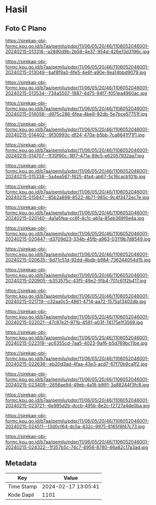 # Hasil

## Foto C Plano

https://sirekap-obj-formc.kpu.go.id/b7aa/pemilu/pdpr/11/06/05/20/46/1106052046001-20240215-013316--a2890d9b-2b58-4e37-954d-426e13d3196c.jpg

https://sirekap-obj-formc.kpu.go.id/b7aa/pemilu/pdpr/11/06/05/20/46/1106052046001-20240215-013049--baf8f9a0-6fe5-4e6f-a90e-9ea14bbd9079.jpg

https://sirekap-obj-formc.kpu.go.id/b7aa/pemilu/pdpr/11/06/05/20/46/1106052046001-20240215-013534--734a5507-1887-4d75-94f7-f051ea4960ac.jpg

https://sirekap-obj-formc.kpu.go.id/b7aa/pemilu/pdpr/11/06/05/20/46/1106052046001-20240215-014056--d975c286-6fea-4be9-82db-5e7bce57751f.jpg

https://sirekap-obj-formc.kpu.go.id/b7aa/pemilu/pdpr/11/06/05/20/46/1106052046001-20240215-014402--9f30993c-df24-470a-b5bb-7ca8641f71f1.jpg

https://sirekap-obj-formc.kpu.go.id/b7aa/pemilu/pdpr/11/06/05/20/46/1106052046001-20240215-014707--1f30f90c-18f7-471a-89c5-e62057932aa7.jpg

https://sirekap-obj-formc.kpu.go.id/b7aa/pemilu/pdpr/11/06/05/20/46/1106052046001-20240215-015338--5a4ea567-f625-4fa4-ab67-5c16cacb101b.jpg

https://sirekap-obj-formc.kpu.go.id/b7aa/pemilu/pdpr/11/06/05/20/46/1106052046001-20240215-015847--85b2a898-8522-4b71-985c-9c4f3472ec7e.jpg

https://sirekap-obj-formc.kpu.go.id/b7aa/pemilu/pdpr/11/06/05/20/46/1106052046001-20240215-020140--4a1a5fea-cc6f-4c1c-ab1a-85eb369f6e4a.jpg

https://sirekap-obj-formc.kpu.go.id/b7aa/pemilu/pdpr/11/06/05/20/46/1106052046001-20240215-020447--d3709d23-334b-45fb-a963-03119b7d8549.jpg

https://sirekap-obj-formc.kpu.go.id/b7aa/pemilu/pdpr/11/06/05/20/46/1106052046001-20240215-020635--6d71c51d-92dd-4bdb-b984-736244054d15.jpg

https://sirekap-obj-formc.kpu.go.id/b7aa/pemilu/pdpr/11/06/05/20/46/1106052046001-20240215-020905--b353575c-43f5-49e2-91b4-701c61f2b417.jpg

https://sirekap-obj-formc.kpu.go.id/b7aa/pemilu/pdpr/11/06/05/20/46/1106052046001-20240215-021719--c32aa0c5-4861-4714-aa72-1575a13402db.jpg

https://sirekap-obj-formc.kpu.go.id/b7aa/pemilu/pdpr/11/06/05/20/46/1106052046001-20240215-022021--47c87e2f-971b-4591-a03f-74175e1f3569.jpg

https://sirekap-obj-formc.kpu.go.id/b7aa/pemilu/pdpr/11/06/05/20/46/1106052046001-20240215-022319--ac6355cd-7aa5-4023-9af6-b5d769bc11be.jpg

https://sirekap-obj-formc.kpu.go.id/b7aa/pemilu/pdpr/11/06/05/20/46/1106052046001-20240215-022636--eb20d3ad-4faa-43e3-acd7-67f70b9ca1f2.jpg

https://sirekap-obj-formc.kpu.go.id/b7aa/pemilu/pdpr/11/06/05/20/46/1106052046001-20240215-023409--2656ae94-49eb-4a18-b991-3a88244f3fc8.jpg

https://sirekap-obj-formc.kpu.go.id/b7aa/pemilu/pdpr/11/06/05/20/46/1106052046001-20240215-023721--6e995d2b-dccb-495b-8e2c-f2727a4de0ba.jpg

https://sirekap-obj-formc.kpu.go.id/b7aa/pemilu/pdpr/11/06/05/20/46/1106052046001-20240215-024511--13d0cf64-dc5a-432c-9975-8165f8f47c73.jpg

https://sirekap-obj-formc.kpu.go.id/b7aa/pemilu/pdpr/11/06/05/20/46/1106052046001-20240215-024322--1f357b5c-74c7-4956-8780-46a82c17a3ad.jpg


## Metadata

| Key        | Value               |
| ---------- | ------------------- |
| Time Stamp | 2024-02-17 13:05:41 |
| Kode Dapil | 1101                |



